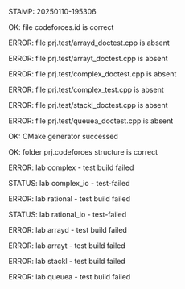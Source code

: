 STAMP: 20250110-195306
OK: file codeforces.id is correct
ERROR: file prj.test/arrayd_doctest.cpp is absent
ERROR: file prj.test/arrayt_doctest.cpp is absent
ERROR: file prj.test/complex_doctest.cpp is absent
ERROR: file prj.test/complex_test.cpp is absent
ERROR: file prj.test/stackl_doctest.cpp is absent
ERROR: file prj.test/queuea_doctest.cpp is absent
OK: CMake generator successed
OK: folder prj.codeforces structure is correct
ERROR: lab complex - test build failed
STATUS: lab complex_io - test-failed
ERROR: lab rational - test build failed
STATUS: lab rational_io - test-failed
ERROR: lab arrayd - test build failed
ERROR: lab arrayt - test build failed
ERROR: lab stackl - test build failed
ERROR: lab queuea - test build failed
